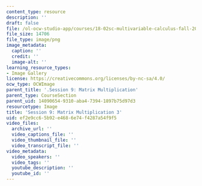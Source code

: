 ```yaml
---
content_type: resource
description: ''
draft: false
file: /ol-ocw-studio-app/courses/18-02sc-multivariable-calculus-fall-2010/ef2e9cc65b92e4686e74f4287a54f9f5_MIT18_02SC_L3Brds_7.png
file_size: 14706
file_type: image/png
image_metadata:
  caption: ''
  credit: ''
  image-alt: ''
learning_resource_types:
- Image Gallery
license: https://creativecommons.org/licenses/by-nc-sa/4.0/
ocw_type: OCWImage
parent_title: '.Session 9: Matrix Multiplication'
parent_type: CourseSection
parent_uid: 14090654-9310-aba4-7394-1897b75d97d3
resourcetype: Image
title: 'Session 9: Matrix Multiplication 3'
uid: ef2e9cc6-5b92-e468-6e74-f4287a54f9f5
video_files:
  archive_url: ''
  video_captions_file: ''
  video_thumbnail_file: ''
  video_transcript_file: ''
video_metadata:
  video_speakers: ''
  video_tags: ''
  youtube_description: ''
  youtube_id: ''
---
```

